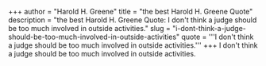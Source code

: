 +++
author = "Harold H. Greene"
title = "the best Harold H. Greene Quote"
description = "the best Harold H. Greene Quote: I don't think a judge should be too much involved in outside activities."
slug = "i-dont-think-a-judge-should-be-too-much-involved-in-outside-activities"
quote = '''I don't think a judge should be too much involved in outside activities.'''
+++
I don't think a judge should be too much involved in outside activities.
